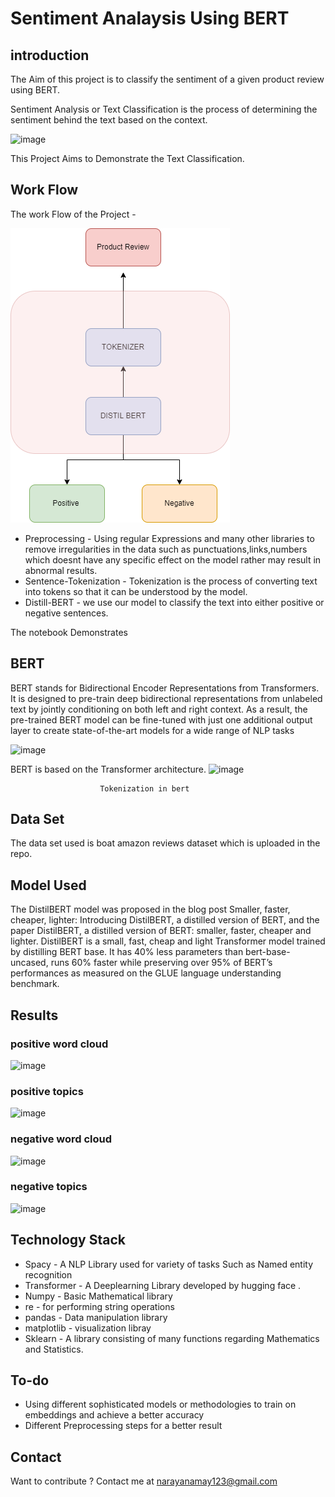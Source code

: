 # Sentiment Analaysis Using BERT
## introduction
The Aim of this project is to classify the sentiment of a given product review using BERT.

Sentiment Analysis or Text Classification is the process of determining the sentiment behind the text based on the context.

![image](https://editor.analyticsvidhya.com/uploads/61727sentiment-fig-1-689.jpeg)

This Project Aims to Demonstrate the Text Classification.
## Work Flow
The work Flow of the Project - 

![img](https://github.com/gd1m3y/Product-Sentiment-Analaysis-Using-BERT/blob/main/workflow.png)

* Preprocessing - Using regular Expressions and many other libraries to remove irregularities in the data such as punctuations,links,numbers which doesnt have any specific effect on the model rather may result in abnormal results.
* Sentence-Tokenization - Tokenization is the process of converting text into tokens so that it can be understood by the model.
* Distill-BERT - we use our model to classify the text into either positive or negative sentences.

The notebook Demonstrates 
## BERT
BERT stands for Bidirectional Encoder Representations from Transformers. It is designed to pre-train deep bidirectional representations from unlabeled text by jointly conditioning on both left and right context. As a result, the pre-trained BERT model can be fine-tuned with just one additional output layer to create state-of-the-art models for a wide range of NLP tasks


![image](https://cdn.analyticsvidhya.com/wp-content/uploads/2019/09/bert_encoder.png)

BERT is based on the Transformer architecture.
![image](https://cdn.analyticsvidhya.com/wp-content/uploads/2019/09/bert_emnedding.png)

                        Tokenization in bert

## Data Set
The data set used is boat amazon reviews dataset which is uploaded in the repo.
## Model Used 
The DistilBERT model was proposed in the blog post Smaller, faster, cheaper, lighter: Introducing DistilBERT, a distilled version of BERT, and the paper DistilBERT, a distilled version of BERT: smaller, faster, cheaper and lighter. DistilBERT is a small, fast, cheap and light Transformer model trained by distilling BERT base. It has 40% less parameters than bert-base-uncased, runs 60% faster while preserving over 95% of BERT’s performances as measured on the GLUE language understanding benchmark.
## Results 
### positive word cloud
![image](https://cdn.analyticsvidhya.com/wp-content/uploads/2019/09/bert_emnedding.png)
### positive topics
![image](https://cdn.analyticsvidhya.com/wp-content/uploads/2019/09/bert_emnedding.png)
### negative word cloud 
![image](https://cdn.analyticsvidhya.com/wp-content/uploads/2019/09/bert_emnedding.png)
### negative topics
![image](https://cdn.analyticsvidhya.com/wp-content/uploads/2019/09/bert_emnedding.png)
## Technology Stack

* Spacy - A NLP Library used for variety of tasks Such as Named entity recognition
* Transformer - A Deeplearning Library developed by hugging face .
* Numpy - Basic Mathematical library
* re - for performing string operations
* pandas - Data manipulation library
* matplotlib - visualization libray
* Sklearn - A library consisting of many functions regarding Mathematics and Statistics.
## To-do
* Using different sophisticated models or methodologies to train on embeddings and achieve a better accuracy
* Different Preprocessing steps for a better result
## Contact
Want to contribute ? Contact me at narayanamay123@gmail.com
